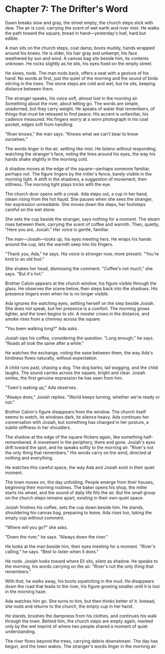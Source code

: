 # Chapter 7: The Drifter's Word

Dawn breaks slow and gray, the street empty, the church steps slick with dew. The air is cool, carrying the scent of wet earth and river mist. He walks the path toward the square, bread in hand—yesterday's loaf, hard but edible.

A man sits on the church steps, coat damp, boots muddy, hands wrapped around his knees. He is older, his hair gray and unkempt, his face weathered by sun and wind. A canvas bag sits beside him, its contents unknown. He rocks slightly as he sits, his eyes fixed on the empty street.

He slows, nods. The man nods back, offers a seat with a gesture of his hand. No words at first, just the quiet of the morning and the sound of birds stirring in the trees. The stone steps are cold and wet, but he sits, keeping distance between them.

The stranger speaks, his voice soft, almost lost in the morning air. Something about the river, about letting go. The words are simple, unadorned, but they carry weight. He speaks of water that remembers, of things that must be released to find peace. His accent is unfamiliar, his cadence measured. His fingers worry at a worn photograph in his coat pocket, edges soft from handling.

"River knows," the man says. "Knows what we can't bear to know ourselves."

The words linger in the air, settling like mist. He listens without responding, watching the stranger's face, noting the lines around his eyes, the way his hands shake slightly in the morning cold.

A shadow moves at the edge of the square—perhaps someone familiar, perhaps not. The figure lingers by the miller's fence, barely visible in the morning light. A shift in the shadows, a suggestion of movement, then stillness. The morning light plays tricks with the eye.

The church door opens with a creak. Ada steps out, a cup in her hand, steam rising from the hot liquid. She pauses when she sees the stranger, her expression unreadable. She moves down the steps, her footsteps careful on the wet stone.

She sets the cup beside the stranger, says nothing for a moment. The steam rises between them, carrying the scent of coffee and warmth. Then, quietly, "Here you are, Josiah." Her voice is gentle, familiar.

The man—Josiah—looks up, his eyes meeting hers. He wraps his hands around the cup, lets the warmth seep into his fingers.

"Thank you, Ada," he says. His voice is stronger now, more present. "You're kind to an old fool."

She shakes her head, dismissing the comment. "Coffee's not much," she says. "But it's hot."

Brother Calvin appears at the church window, his figure visible through the glass. He observes the scene below, then steps back into the shadows. His presence lingers even when he is no longer visible.

Ada ignores the watching eyes, settling herself on the step beside Josiah. She does not speak, but her presence is a comfort. The morning grows lighter, and the town begins to stir. A rooster crows in the distance, and smoke rises from a chimney across the square.

"You been walking long?" Ada asks.

Josiah sips his coffee, considering the question. "Long enough," he says. "Roads all look the same after a while."

He watches the exchange, noting the ease between them, the way Ada's kindness flows naturally, without expectation.

A child runs past, chasing a dog. The dog barks, tail wagging, and the child laughs. The sound carries across the square, bright and clear. Josiah smiles, the first genuine expression he has seen from him.

"Town's waking up," Ada observes.

"Always does," Josiah replies. "World keeps turning, whether we're ready or not."

Brother Calvin's figure disappears from the window. The church itself seems to watch, its windows dark, its silence heavy. Ada continues her conversation with Josiah, but something has changed in her posture, a subtle stiffness in her shoulders.

The shadow at the edge of the square flickers again, like something half-remembered. A movement in the periphery, there and gone. Josiah's eyes drift toward the spot, and he speaks softly to the morning air. "River's not the only thing that remembers." His words carry on the wind, directed at nothing and everything.

He watches this careful space, the way Ada and Josiah exist in their quiet moment.

The town moves on, the day unfolding. People emerge from their houses, beginning their morning routines. The baker opens his shop, the miller starts his wheel, and the sound of daily life fills the air. But the small group on the church steps remains apart, existing in their own quiet space.

Josiah finishes his coffee, sets the cup down beside him. He stands, shouldering his canvas bag, preparing to leave. Ada rises too, taking the empty cup without comment.

"Where will you go?" she asks.

"Down the river," he says. "Always down the river."

He looks at the man beside him, their eyes meeting for a moment. "River's calling," he says. "Best to listen when it does."

He nods. Josiah looks toward where Eli sits, silent as shadow. He speaks to the morning, his words carrying on the air. "River's not the only thing that remembers."

With that, he walks away, his boots squelching in the mud. He disappears down the road that leads to the river, his figure growing smaller until it is lost in the morning haze.

Ada watches him go. She turns to him, but then thinks better of it. Instead, she nods and returns to the church, the empty cup in her hand.

He stands, brushes the dampness from his clothes, and continues his walk through the town. Behind him, the church steps are empty again, marked only by the wet imprint of where two people shared a moment of quiet understanding.

The river flows beyond the trees, carrying debris downstream. The day has begun, and the town wakes. The stranger's words linger in the morning air.